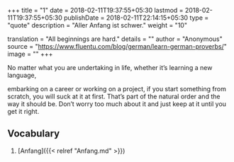 +++
title        = "1"
date         = 2018-02-11T19:37:55+05:30
lastmod      = 2018-02-11T19:37:55+05:30
publishDate  = 2018-02-11T22:14:15+05:30
type         = "quote"
description  = "Aller Anfang ist schwer."
weight       = "10"

translation  = "All beginnings are hard."
details      = ""
author       = "Anonymous"
source       = "https://www.fluentu.com/blog/german/learn-german-proverbs/"
image        = ""
+++

No matter what you are undertaking in life, whether it’s learning a new language,
<!--more-->
embarking on a career or working on a project, if you start something from scratch,
you will suck at it at first. That’s part of the natural order and the way it should be.
Don’t worry too much about it and just keep at it until you get it right.

## Vocabulary
1. [Anfang]({{< relref "Anfang.md" >}})
